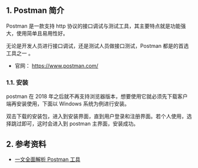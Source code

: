 ## 1. Postman 简介

Postman 是一款支持 http 协议的接口调试与测试工具，其主要特点就是功能强大，使用简单且易用性好。

无论是开发人员进行接口调试，还是测试人员做接口测试，Postman 都是的首选工具之一 。

- 官网： https://www.postman.com/

### 1.1. 安装

postman 在 2018 年之后就不再支持浏览器版本，想要使用它就必须先下载客户端再安装使用，下面以 Windows 系统为例进行安装。

双击下载的安装包，进入到安装界面，直到用户登录和注册界面。若个人使用，选择跳过即可，这时会进入到 postman 主界面，安装成功。

## 2. 参考资料

- [一文全面解析 Postman 工具](https://mp.weixin.qq.com/s/kyCeJw03UIOgExi_RzQg7g)